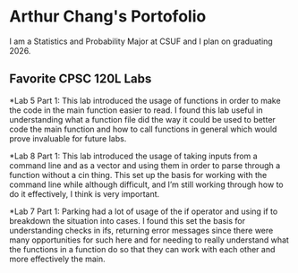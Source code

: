 # Arthur Chang's Portofolio

I am a Statistics and Probability Major at CSUF and I plan on graduating 2026.

## Favorite CPSC 120L Labs

*Lab 5 Part 1: This lab introduced the usage of functions in order to make the code in the main function easier to read. I found this lab useful in understanding what a function file did the way it could be used to better code the main function and how to call functions in general which would prove invaluable for future labs.


*Lab 8 Part 1:
This lab introduced the usage of taking inputs from a command line and as a vector and using them in order to parse through a function without a cin thing. This set up the basis for working with the command line while although difficult, and I’m still working through how to do it effectively, I think is very important.


*Lab 7 Part 1:
Parking had a lot of usage of the if operator and using if to breakdown the situation into cases. I found this set the basis for understanding checks in ifs, returning error messages since there were many opportunities for such here and for needing to really understand what the functions in a function do so that they can work with each other and more effectively the main.
